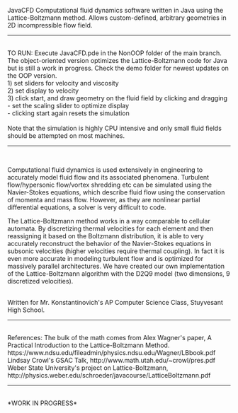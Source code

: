 JavaCFD
Computational fluid dynamics software written in Java using the Lattice-Boltzmann method. Allows custom-defined, arbitrary geometries in 2D incompressible flow field.

<hr><br>
TO RUN: Execute JavaCFD.pde in the NonOOP folder of the main branch. The object-oriented version optimizes the Lattice-Boltzmann code for Java but is still a work in progress. Check the demo folder for newest updates on the OOP version.<br>
1) set sliders for velocity and viscosity<br>
2) set display to velocity<br>
3) click start, and draw geometry on the fluid field by clicking and dragging<br>
- set the scaling slider to optimize display<br>
- clicking start again resets the simulation<br>
<br>
Note that the simulation is highly CPU intensive and only small fluid fields should be attempted on most machines. <br>

<hr><br>

Computational fluid dynamics is used extensively in engineering to accurately model fluid flow and its associated phenomena. Turbulent flow/hypersonic flow/vortex shredding etc can be simulated using the Navier-Stokes equations, which describe fluid flow using the conservation of momenta and mass flow. However, as they are nonlinear partial differential equations, a solver is very difficult to code.<br> 

The Lattice-Boltzmann method works in a way comparable to cellular automata. By discretizing thermal velocities for each element and then reassigning it based on the Boltzmann distribution, it is able to very accurately reconstruct the behavior of the Navier-Stokes equations in subsonic velocities (higher velocities require thermal coupling). In fact it is even more accurate in modeling turbulent flow and is optimized for massively parallel architectures. We have created our own implementation of the Lattice-Boltzmann algorithm with the D2Q9 model (two dimensions, 9 discretized velocities).<br><br>

Written for Mr. Konstantinovich's AP Computer Science Class, Stuyvesant High School.<br>
<hr><br>
References:
The bulk of the math comes from Alex Wagner's paper, A Practical Introduction to the Lattice-Boltzmann Method. https://www.ndsu.edu/fileadmin/physics.ndsu.edu/Wagner/LBbook.pdf <br>
Lindsay Crowl's GSAC Talk, http://www.math.utah.edu/~crowl/pres.pdf <br>
Weber State University's project on Lattice-Boltzmann, http://physics.weber.edu/schroeder/javacourse/LatticeBoltzmann.pdf
<hr><br>
*WORK IN PROGRESS*
